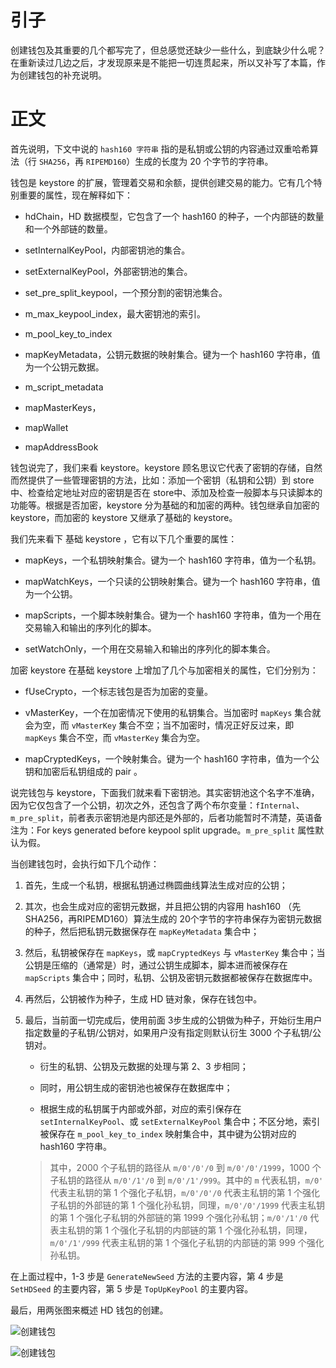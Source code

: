#   引子

创建钱包及其重要的几个都写完了，但总感觉还缺少一些什么，到底缺少什么呢？在重新读过几边之后，才发现原来是不能把一切连贯起来，所以又补写了本篇，作为创建钱包的补充说明。

#   正文

首先说明，下文中说的 `hash160 字符串` 指的是私钥或公钥的内容通过双重哈希算法（行 `SHA256`，再 `RIPEMD160`）生成的长度为 20 个字节的字符串。

钱包是 keystore 的扩展，管理着交易和余额，提供创建交易的能力。它有几个特别重要的属性，现在解释如下：

-   hdChain，HD 数据模型，它包含了一个 hash160 的种子，一个内部链的数量和一个外部链的数量。

-   setInternalKeyPool，内部密钥池的集合。

-   setExternalKeyPool，外部密钥池的集合。

-   set_pre_split_keypool，一个预分割的密钥池集合。

-   m_max_keypool_index，最大密钥池的索引。

-   m_pool_key_to_index

-   mapKeyMetadata，公钥元数据的映射集合。键为一个 hash160 字符串，值为一个公钥元数据。

-   m_script_metadata

-   mapMasterKeys，

-   mapWallet

-   mapAddressBook


钱包说完了，我们来看 keystore。keystore 顾名思议它代表了密钥的存储，自然而然提供了一些管理密钥的方法，比如：添加一个密钥（私钥和公钥）到 store中、检查给定地址对应的密钥是否在 store中、添加及检查一般脚本与只读脚本的功能等。根据是否加密，keystore 分为基础的和加密的两种。钱包继承自加密的 keystore，而加密的 keystore 又继承了基础的 keystore。

我们先来看下 基础 keystore ，它有以下几个重要的属性：

-   mapKeys，一个私钥映射集合。键为一个 hash160 字符串，值为一个私钥。

-   mapWatchKeys，一个只读的公钥映射集合。键为一个 hash160 字符串，值为一个公钥。

-   mapScripts，一个脚本映射集合。键为一个 hash160 字符串，值为一个用在交易输入和输出的序列化的脚本。

-   setWatchOnly，一个用在交易输入和输出的序列化的脚本集合。

加密 keystore 在基础 keystore 上增加了几个与加密相关的属性，它们分别为：

-   fUseCrypto，一个标志钱包是否为加密的变量。

-   vMasterKey，一个在加密情况下使用的私钥集合。当加密时 `mapKeys` 集合就会为空，而 `vMasterKey` 集合不空；当不加密时，情况正好反过来，即 `mapKeys` 集合不空，而 `vMasterKey` 集合为空。

-   mapCryptedKeys，一个映射集合。键为一个 hash160 字符串，值为一个公钥和加密后私钥组成的 pair 。


说完钱包与 keystore，下面我们就来看下密钥池。其实密钥池这个名字不准确，因为它仅包含了一个公钥，初次之外，还包含了两个布尔变量：`fInternal`、`m_pre_split`，前者表示密钥池是内部还是外部的，后者功能暂时不清楚，英语备注为：For keys generated before keypool split upgrade。`m_pre_split` 属性默认为假。



当创建钱包时，会执行如下几个动作：

1.  首先，生成一个私钥，根据私钥通过椭圆曲线算法生成对应的公钥；

2.  其次，也会生成对应的密钥元数据，并且把公钥的内容用 hash160 （先 SHA256，再RIPEMD160）算法生成的 20个字节的字符串保存为密钥元数据的种子，然后把私钥元数据保存在 `mapKeyMetadata` 集合中；

3.  然后，私钥被保存在 `mapKeys`，或 `mapCryptedKeys` 与 `vMasterKey` 集合中；当公钥是压缩的（通常是）时，通过公钥生成脚本，脚本进而被保存在 `mapScripts` 集合中；同时，私钥、公钥及密钥元数据都被保存在数据库中。

4.  再然后，公钥被作为种子，生成 HD 链对象，保存在钱包中。

5.  最后，当前面一切完成后，使用前面 3步生成的公钥做为种子，开始衍生用户指定数量的子私钥/公钥对，如果用户没有指定则默认衍生 3000 个子私钥/公钥对。

    -   衍生的私钥、公钥及元数据的处理与第 2、3 步相同；

    -   同时，用公钥生成的密钥池也被保存在数据库中；

    -   根据生成的私钥属于内部或外部，对应的索引保存在 `setInternalKeyPool`、或 `setExternalKeyPool` 集合中；不区分地，索引被保存在 `m_pool_key_to_index` 映射集合中，其中键为公钥对应的 hash160 字符串。

    > 其中，2000 个子私钥的路径从 `m/0'/0'/0` 到 `m/0'/0'/1999`，1000 个子私钥的路径从 `m/0'/1'/0` 到 `m/0'/1'/999`。其中的 `m` 代表私钥，`m/0'` 代表主私钥的第 1 个强化子私钥，`m/0'/0'/0` 代表主私钥的第 1 个强化子私钥的外部链的第 1 个强化孙私钥，同理，`m/0'/0'/1999` 代表主私钥的第 1 个强化子私钥的外部链的第 1999 个强化孙私钥；`m/0'/1'/0` 代表主私钥的第 1 个强化子私钥的内部链的第 1 个强化孙私钥，同理，`m/0'/1'/999` 代表主私钥的第 1 个强化子私钥的内部链的第 999 个强化孙私钥。


在上面过程中，1-3 步是 `GenerateNewSeed` 方法的主要内容，第 4 步是 `SetHDSeed` 的主要内容，第 5 步是 `TopUpKeyPool` 的主要内容。

最后，用两张图来概述 HD 钱包的创建。

![创建钱包](http://blockchain.szdyfjh.com/generate-hd-wallet.jpg)

![创建钱包](http://blockchain.szdyfjh.com/generate-hd-wallet.png)
